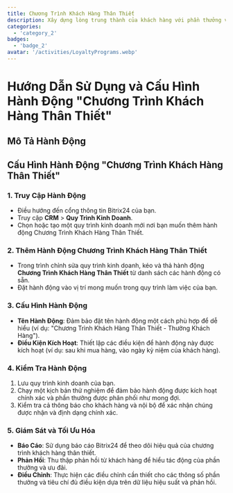 ```yaml
---
title: Chương Trình Khách Hàng Thân Thiết
description: Xây dựng lòng trung thành của khách hàng với phần thưởng và ưu đãi.
categories: 
  - 'category_2'
badges: 
  - 'badge_2'
avatar: '/activities/LoyaltyPrograms.webp'
---
```

# Hướng Dẫn Sử Dụng và Cấu Hình Hành Động "Chương Trình Khách Hàng Thân Thiết"

## Mô Tả Hành Động

## **Cấu Hình Hành Động "Chương Trình Khách Hàng Thân Thiết"**

### 1. Truy Cập Hành Động
- Điều hướng đến cổng thông tin Bitrix24 của bạn.
- Truy cập **CRM** > **Quy Trình Kinh Doanh**.
- Chọn hoặc tạo một quy trình kinh doanh mới nơi bạn muốn thêm hành động Chương Trình Khách Hàng Thân Thiết.

### 2. Thêm Hành Động Chương Trình Khách Hàng Thân Thiết
- Trong trình chỉnh sửa quy trình kinh doanh, kéo và thả hành động **Chương Trình Khách Hàng Thân Thiết** từ danh sách các hành động có sẵn.
- Đặt hành động vào vị trí mong muốn trong quy trình làm việc của bạn.

### 3. Cấu Hình Hành Động
- **Tên Hành Động**: Đảm bảo đặt tên hành động một cách phù hợp để dễ hiểu (ví dụ: "Chương Trình Khách Hàng Thân Thiết - Thưởng Khách Hàng").
- **Điều Kiện Kích Hoạt**: Thiết lập các điều kiện để hành động này được kích hoạt (ví dụ: sau khi mua hàng, vào ngày kỷ niệm của khách hàng).

### 4. Kiểm Tra Hành Động
1. Lưu quy trình kinh doanh của bạn.
2. Chạy một kịch bản thử nghiệm để đảm bảo hành động được kích hoạt chính xác và phần thưởng được phân phối như mong đợi.
3. Kiểm tra cả thông báo cho khách hàng và nội bộ để xác nhận chúng được nhận và định dạng chính xác.

### 5. Giám Sát và Tối Ưu Hóa
- **Báo Cáo**: Sử dụng báo cáo Bitrix24 để theo dõi hiệu quả của chương trình khách hàng thân thiết.
- **Phản Hồi**: Thu thập phản hồi từ khách hàng để hiểu tác động của phần thưởng và ưu đãi.
- **Điều Chỉnh**: Thực hiện các điều chỉnh cần thiết cho các thông số phần thưởng và tiêu chí đủ điều kiện dựa trên dữ liệu hiệu suất và phản hồi.